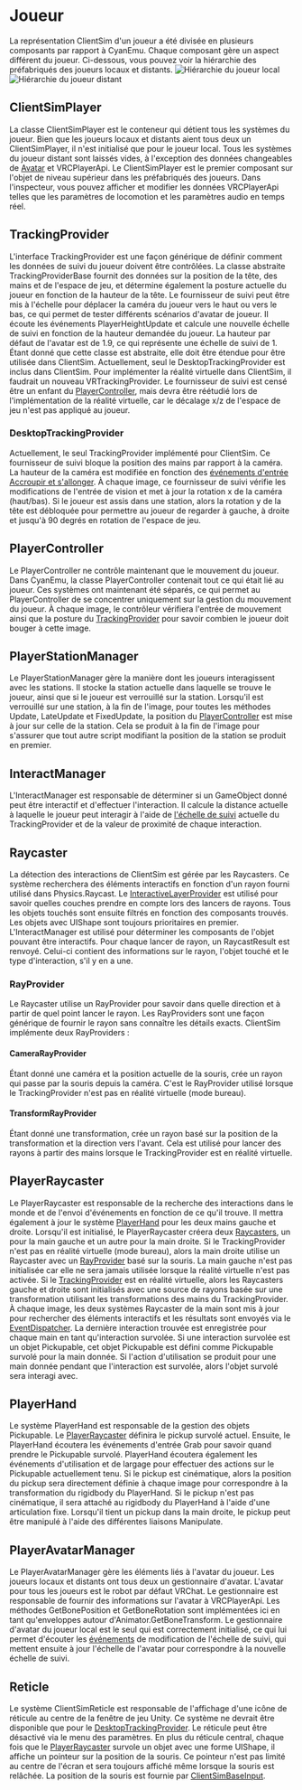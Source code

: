

# Joueur

La représentation ClientSim d'un joueur a été divisée en plusieurs composants par rapport à CyanEmu. Chaque composant gère un aspect différent du joueur. Ci-dessous, vous pouvez voir la hiérarchie des préfabriqués des joueurs locaux et distants.
![Hiérarchie du joueur local](/images/player-local-hierarchy.png)![Hiérarchie du joueur distant](/images/player-remote-hierarchy.png)

## ClientSimPlayer

La classe ClientSimPlayer est le conteneur qui détient tous les systèmes du joueur. Bien que les joueurs locaux et distants aient tous deux un ClientSimPlayer, il n'est initialisé que pour le joueur local. Tous les systèmes du joueur distant sont laissés vides, à l'exception des données changeables de [Avatar](#avatar) et VRCPlayerApi. Le ClientSimPlayer est le premier composant sur l'objet de niveau supérieur dans les préfabriqués des joueurs. Dans l'inspecteur, vous pouvez afficher et modifier les données VRCPlayerApi telles que les paramètres de locomotion et les paramètres audio en temps réel.

## TrackingProvider

L'interface TrackingProvider est une façon générique de définir comment les données de suivi du joueur doivent être contrôlées. La classe abstraite TrackingProviderBase fournit des données sur la position de la tête, des mains et de l'espace de jeu, et détermine également la posture actuelle du joueur en fonction de la hauteur de la tête. Le fournisseur de suivi peut être mis à l'échelle pour déplacer la caméra du joueur vers le haut ou vers le bas, ce qui permet de tester différents scénarios d'avatar de joueur. Il écoute les événements PlayerHeightUpdate et calcule une nouvelle échelle de suivi en fonction de la hauteur demandée du joueur. La hauteur par défaut de l'avatar est de 1.9, ce qui représente une échelle de suivi de 1. Étant donné que cette classe est abstraite, elle doit être étendue pour être utilisée dans ClientSim. Actuellement, seul le DesktopTrackingProvider est inclus dans ClientSim. Pour implémenter la réalité virtuelle dans ClientSim, il faudrait un nouveau VRTrackingProvider. Le fournisseur de suivi est censé être un enfant du [PlayerController](#playercontroller), mais devra être réétudié lors de l'implémentation de la réalité virtuelle, car le décalage x/z de l'espace de jeu n'est pas appliqué au joueur.

### DesktopTrackingProvider

Actuellement, le seul TrackingProvider implémenté pour ClientSim. Ce fournisseur de suivi bloque la position des mains par rapport à la caméra. La hauteur de la caméra est modifiée en fonction des [événements d'entrée Accroupir et s'allonger](input.md). À chaque image, ce fournisseur de suivi vérifie les modifications de l'entrée de vision et met à jour la rotation x de la caméra (haut/bas). Si le joueur est assis dans une station, alors la rotation y de la tête est débloquée pour permettre au joueur de regarder à gauche, à droite et jusqu'à 90 degrés en rotation de l'espace de jeu.

## PlayerController

Le PlayerController ne contrôle maintenant que le mouvement du joueur. Dans CyanEmu, la classe PlayerController contenait tout ce qui était lié au joueur. Ces systèmes ont maintenant été séparés, ce qui permet au PlayerController de se concentrer uniquement sur la gestion du mouvement du joueur. À chaque image, le contrôleur vérifiera l'entrée de mouvement ainsi que la posture du [TrackingProvider](#trackingprovider) pour savoir combien le joueur doit bouger à cette image.

## PlayerStationManager

Le PlayerStationManager gère la manière dont les joueurs interagissent avec les stations. Il stocke la station actuelle dans laquelle se trouve le joueur, ainsi que si le joueur est verrouillé sur la station. Lorsqu'il est verrouillé sur une station, à la fin de l'image, pour toutes les méthodes Update, LateUpdate et FixedUpdate, la position du [PlayerController](#playercontroller) est mise à jour sur celle de la station. Cela se produit à la fin de l'image pour s'assurer que tout autre script modifiant la position de la station se produit en premier.

## InteractManager

L'InteractManager est responsable de déterminer si un GameObject donné peut être interactif et d'effectuer l'interaction. Il calcule la distance actuelle à laquelle le joueur peut interagir à l'aide de [l'échelle de suivi](#trackingprovider) actuelle du TrackingProvider et de la valeur de proximité de chaque interaction.

## Raycaster

La détection des interactions de ClientSim est gérée par les Raycasters. Ce système recherchera des éléments interactifs en fonction d'un rayon fourni utilisé dans Physics.Raycast. Le [InteractiveLayerProvider](interactive-layer-provider.md) est utilisé pour savoir quelles couches prendre en compte lors des lancers de rayons. Tous les objets touchés sont ensuite filtrés en fonction des composants trouvés. Les objets avec UIShape sont toujours prioritaires en premier. L'InteractManager est utilisé pour déterminer les composants de l'objet pouvant être interactifs. Pour chaque lancer de rayon, un RaycastResult est renvoyé. Celui-ci contient des informations sur le rayon, l'objet touché et le type d'interaction, s'il y en a une.

### RayProvider
Le Raycaster utilise un RayProvider pour savoir dans quelle direction et à partir de quel point lancer le rayon. Les RayProviders sont une façon générique de fournir le rayon sans connaître les détails exacts. ClientSim implémente deux RayProviders :

#### CameraRayProvider
Étant donné une caméra et la position actuelle de la souris, crée un rayon qui passe par la souris depuis la caméra. C'est le RayProvider utilisé lorsque le TrackingProvider n'est pas en réalité virtuelle (mode bureau).

#### TransformRayProvider
Étant donné une transformation, crée un rayon basé sur la position de la transformation et la direction vers l'avant. Cela est utilisé pour lancer des rayons à partir des mains lorsque le TrackingProvider est en réalité virtuelle.

## PlayerRaycaster

Le PlayerRaycaster est responsable de la recherche des interactions dans le monde et de l'envoi d'événements en fonction de ce qu'il trouve. Il mettra également à jour le système [PlayerHand](#playerhand) pour les deux mains gauche et droite. Lorsqu'il est initialisé, le PlayerRaycaster créera deux [Raycasters](#raycaster), un pour la main gauche et un autre pour la main droite. Si le TrackingProvider n'est pas en réalité virtuelle (mode bureau), alors la main droite utilise un Raycaster avec un [RayProvider](#rayprovider) basé sur la souris. La main gauche n'est pas initialisée car elle ne sera jamais utilisée lorsque la réalité virtuelle n'est pas activée. Si le [TrackingProvider](#trackingprovider) est en réalité virtuelle, alors les Raycasters gauche et droite sont initialisés avec une source de rayons basée sur une transformation utilisant les transformations des mains du TrackingProvider. À chaque image, les deux systèmes Raycaster de la main sont mis à jour pour rechercher des éléments interactifs et les résultats sont envoyés via le [EventDispatcher](event-dispatcher.md). La dernière interaction trouvée est enregistrée pour chaque main en tant qu'interaction survolée. Si une interaction survolée est un objet Pickupable, cet objet Pickupable est défini comme Pickupable survolé pour la main donnée. Si l'action d'utilisation se produit pour une main donnée pendant que l'interaction est survolée, alors l'objet survolé sera interagi avec.

## PlayerHand

Le système PlayerHand est responsable de la gestion des objets Pickupable. Le [PlayerRaycaster](#playerraycaster) définira le pickup survolé actuel. Ensuite, le PlayerHand écoutera les événements d'entrée Grab pour savoir quand prendre le Pickupable survolé. PlayerHand écoutera également les événements d'utilisation et de largage pour effectuer des actions sur le Pickupable actuellement tenu. Si le pickup est cinématique, alors la position du pickup sera directement définie à chaque image pour correspondre à la transformation du rigidbody du PlayerHand. Si le pickup n'est pas cinématique, il sera attaché au rigidbody du PlayerHand à l'aide d'une articulation fixe. Lorsqu'il tient un pickup dans la main droite, le pickup peut être manipulé à l'aide des différentes liaisons Manipulate.

## PlayerAvatarManager

Le PlayerAvatarManager gère les éléments liés à l'avatar du joueur. Les joueurs locaux et distants ont tous deux un gestionnaire d'avatar. L'avatar pour tous les joueurs est le robot par défaut VRChat. Le gestionnaire est responsable de fournir des informations sur l'avatar à VRCPlayerApi. Les méthodes GetBonePosition et GetBoneRotation sont implémentées ici en tant qu'enveloppes autour d'Animator.GetBoneTransform. Le gestionnaire d'avatar du joueur local est le seul qui est correctement initialisé, ce qui lui permet d'écouter les [événements](event-dispatcher.md) de modification de l'échelle de suivi, qui mettent ensuite à jour l'échelle de l'avatar pour correspondre à la nouvelle échelle de suivi.

## Reticle

Le système ClientSimReticle est responsable de l'affichage d'une icône de réticule au centre de la fenêtre de jeu Unity. Ce système ne devrait être disponible que pour le [DesktopTrackingProvider](#desktoptrackingprovider). Le réticule peut être désactivé via le menu des paramètres. En plus du réticule central, chaque fois que le [PlayerRaycaster](#playerraycaster) survole un objet avec une forme UIShape, il affiche un pointeur sur la position de la souris. Ce pointeur n'est pas limité au centre de l'écran et sera toujours affiché même lorsque la souris est relâchée. La position de la souris est fournie par [ClientSimBaseInput](input.md).
